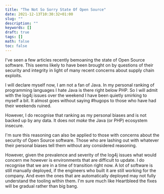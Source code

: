 ```yaml
---
title: "The Not So Sorry State Of Open Source"
date: 2021-12-13T10:30:32+01:00
slug: ""
description: ""
keywords: []
draft: true
tags: []
math: false
toc: false
---
```


I've seen a few articles recently bemoaning the state of Open Source software. This seems likely to have been brought on by questions of their security and integrity in light of many recent concerns about supply chain exploits.

I will declare myself now, I am not a fan of Java. In my personal ranking of programming languages I hate Java is there right below PHP. So I will admit with the log4j issues over the weekend I have been quietly smirking to myself a bit. It almost goes without saying #hugops to those who have had their weekends ruined.

However, I do recognise that ranking as my personal biases and is not backed up by any data. It does not _make_ the Java (or PHP) ecosystem insecure.

I'm sure this reasoning can also be applied to those with concerns about the security of Open Source software. Those who are lashing out with whatever their personal biases tell them without any considered reasoning.

However, given the prevalence and severity of the log4j issues what would concern me however is environments that are difficult to update. I do recognise that we are in a time of transition right now. A lot of software is still manually deployed, if the engineers who built it are still working for the company. And even the ones that are automatically deployed may not fully understand the tooling within them. I'm sure much like Heartbleed the fixes will be gradual rather than big bang.
